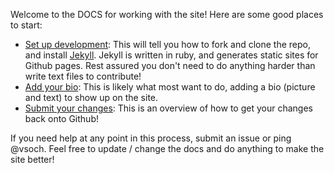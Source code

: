 Welcome to the DOCS for working with the site! Here are some good places to start:

- [Set up development](DOCS/setting-up-development.md): This will tell you how to fork and clone the repo, and install [Jekyll](https://jekyllrb.com/). Jekyll is written in ruby, and generates static sites for Github pages. Rest assured you don't need to do anything harder than write text files to contribute!
- [Add your bio](DOCS/adding-your-bio.md): This is likely what most want to do, adding a bio (picture and text) to show up on the site.
- [Submit your changes](DOCS/working-with-github.md): This is an overview of how to get your changes back onto Github!

If you need help at any point in this process, submit an issue or ping @vsoch. Feel free to update / change the docs and do anything to make the site better!
